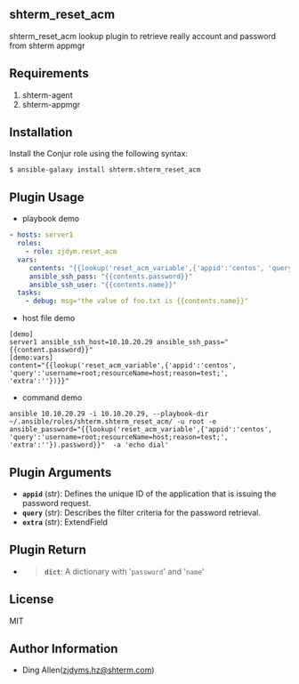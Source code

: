 ## shterm_reset_acm

shterm_reset_acm lookup plugin to retrieve really account and password from shterm appmgr 

## Requirements

1. shterm-agent
2. shterm-appmgr

## Installation

Install the Conjur role using the following syntax:

```
$ ansible-galaxy install shterm.shterm_reset_acm
```

## Plugin Usage

- playbook demo

``` yml
- hosts: server1
  roles:
    - role: zjdym.reset_acm         
  vars:
     contents: "{{lookup('reset_acm_variable',{'appid':'centos', 'query':'username=root;resourceName=host;reason=test;', 'extra':''})}}"
     ansible_ssh_pass: "{{contents.password}}"
     ansible_ssh_user: "{{contents.name}}"
  tasks:
    - debug: msg="the value of foo.txt is {{contents.name}}"
```
- host file demo

```
[demo]
server1 ansible_ssh_host=10.10.20.29 ansible_ssh_pass="{{content.password}}" 
[demo:vars]
content="{{lookup('reset_acm_variable',{'appid':'centos', 'query':'username=root;resourceName=host;reason=test;', 'extra':''})}}"
```
- command demo

```
ansible 10.10.20.29 -i 10.10.20.29, --playbook-dir ~/.ansible/roles/shterm.shterm_reset_acm/ -u root -e ansible_password="{{lookup('reset_acm_variable',{'appid':'centos', 'query':'username=root;resourceName=host;reason=test;', 'extra':''}).password}}"  -a 'echo dial'
```

## Plugin Arguments

- **`appid`** (str): Defines the unique ID of the application that is issuing the password request.
- **`query`** (str): Describes the filter criteria for the password retrieval.
- **`extra`** (str):  ExtendField 

## Plugin Return

- > **`dict`**: A dictionary with '`password`' and '`name`'

## License

MIT

## Author Information

- Ding Allen(zjdyms.hz@shterm.com)